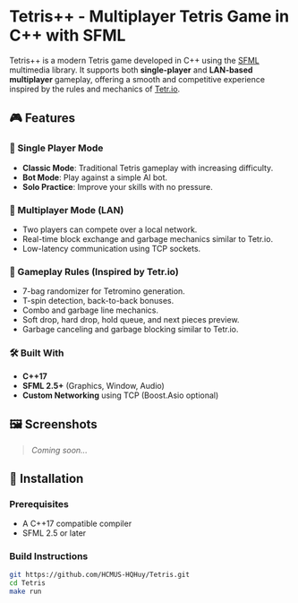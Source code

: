 # Tetris++ - Multiplayer Tetris Game in C++ with SFML

Tetris++ is a modern Tetris game developed in C++ using the [SFML](https://www.sfml-dev.org/) multimedia library. It supports both **single-player** and **LAN-based multiplayer** gameplay, offering a smooth and competitive experience inspired by the rules and mechanics of [Tetr.io](https://tetr.io).

## 🎮 Features

### 🧍 Single Player Mode
- **Classic Mode**: Traditional Tetris gameplay with increasing difficulty.
- **Bot Mode**: Play against a simple AI bot.
- **Solo Practice**: Improve your skills with no pressure.

### 👥 Multiplayer Mode (LAN)
- Two players can compete over a local network.
- Real-time block exchange and garbage mechanics similar to Tetr.io.
- Low-latency communication using TCP sockets.

### 📏 Gameplay Rules (Inspired by Tetr.io)
- 7-bag randomizer for Tetromino generation.
- T-spin detection, back-to-back bonuses.
- Combo and garbage line mechanics.
- Soft drop, hard drop, hold queue, and next pieces preview.
- Garbage canceling and garbage blocking similar to Tetr.io.

### 🛠️ Built With
- **C++17**
- **SFML 2.5+** (Graphics, Window, Audio)
- **Custom Networking** using TCP (Boost.Asio optional)

## 🖼️ Screenshots

> _Coming soon..._

## 🔧 Installation

### Prerequisites
- A C++17 compatible compiler
- SFML 2.5 or later

### Build Instructions
```bash
git https://github.com/HCMUS-HQHuy/Tetris.git
cd Tetris
make run

